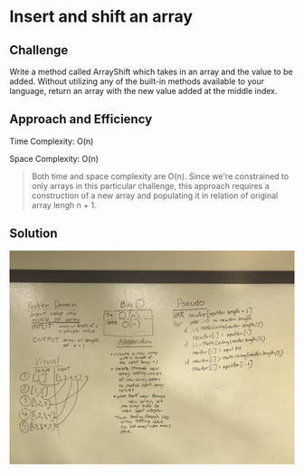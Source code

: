 # Insert and shift an array

## Challenge

Write a method called ArrayShift which takes in an array and the value to be added. Without utilizing any of the built-in methods available to your language, return an array with the new value added at the middle index.

## Approach and Efficiency

Time Complexity: O(n)

Space Complexity: O(n)

> Both time and space complexity are O(n). Since we're constrained to only arrays in this particular challenge, this approach requires a construction of a new array and populating it in relation of original array lengh n + 1.

## Solution

![array shift](../../assets/shift.jpg)

